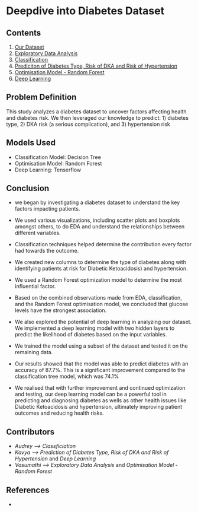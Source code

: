 # Deepdive into Diabetes Dataset

## Contents 
1) [Our Dataset](https://github.com/vvaasuuu/SC1015-Mini-Project/blob/53cea610dd99038553a6dc9b9f360bc1186cd981/Our%20Dataset.ipynb)
2) [Exploratory Data Analysis](https://github.com/vvaasuuu/SC1015-Mini-Project/blob/53cea610dd99038553a6dc9b9f360bc1186cd981/Exploratory%20Data%20Analysis.ipynb)
3) [Classification](https://github.com/vvaasuuu/SC1015-Mini-Project/blob/53cea610dd99038553a6dc9b9f360bc1186cd981/Classification%20Model.ipynb)
4) [Prediciton of Diabetes Type, Risk of DKA and Risk of Hypertension](https://github.com/vvaasuuu/SC1015-Mini-Project/blob/53cea610dd99038553a6dc9b9f360bc1186cd981/Prediction%20of%20Diabetes%20Type%2C%20Risk%20of%20DKA%20and%20Risk%20of%20Hypertension.ipynb
)
5) [Optimisation Model - Random Forest](https://github.com/vvaasuuu/SC1015-Mini-Project/blob/53cea610dd99038553a6dc9b9f360bc1186cd981/Optimisation%20Model%20-%20Random%20Forest.ipynb)
6) [Deep Learning](https://github.com/vvaasuuu/SC1015-Mini-Project/blob/53cea610dd99038553a6dc9b9f360bc1186cd981/Deep%20Learning.ipynb)

## Problem Definition 
This study analyzes a diabetes dataset to uncover factors affecting health and diabetes risk. 
We then leveraged our knowledge to predict: 1) diabetes type, 2) DKA risk (a serious complication), and 3) hypertension risk

## Models Used
- Classification Model: Decision Tree
- Optimisation Model: Random Forest
- Deep Learning: Tenserflow

## Conclusion
- we began by investigating a diabetes dataset to understand the key factors impacting patients.
- We used various visualizations, including scatter plots and boxplots amongst others, to do EDA and understand the relationships between different variables.
- Classification techniques helped determine the contribution every factor had towards the outcome.
- We created new columns to determine the type of diabetes along with identifying patients at risk for Diabetic Ketoacidosis) and hypertension.
- We used a Random Forest optimization model to determine the most influential factor.
- Based on the combined observations made from EDA, classification, and the Random Forest optimisation model, we concluded that glucose levels have the strongest association. 

- We also explored the potential of deep learning in analyzing our dataset. We implemented a deep learning model with two hidden layers to predict the likelihood of diabetes based on the input variables.
- We trained the model using a subset of the dataset and tested it on the remaining data.
- Our results showed that the model was able to predict diabetes with an accuracy of 87.7%. This is a significant improvement compared to the classification tree model, which was 74.1%
- We realised that with further improvement and continued optimization and testing, our deep learning model can be a powerful tool in predicting and diagnosing diabetes as wells as other health issues like Diabetic Ketoacidosis and hypertension, ultimately improving patient outcomes and reducing health risks.


## Contributors
- *Audrey --> Classficiation*
- *Kavya --> Prediction of Diabetes Type, Risk of DKA and Risk of Hypertension* and *Deep Learning*
- *Vasumathi --> Exploratory Data Analysis* and *Optimisation Model - Random Forest*

## References
- 
